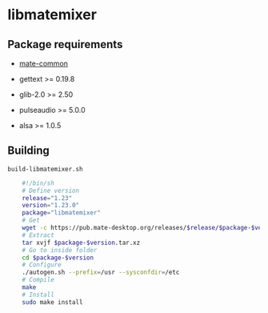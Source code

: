# libmatemixer

## Package requirements

  * [mate-common](./mate-common)

  * gettext >= 0.19.8

  * glib-2.0 >= 2.50

  * pulseaudio >= 5.0.0

  * alsa >= 1.0.5

## Building

`build-libmatemixer.sh`

```bash
    #!/bin/sh
    # Define version
    release="1.23"
    version="1.23.0"
    package="libmatemixer"
    # Get
    wget -c https://pub.mate-desktop.org/releases/$release/$package-$version.tar.xz
    # Extract
    tar xvjf $package-$version.tar.xz
    # Go to inside folder
    cd $package-$version
    # Configure
    ./autogen.sh --prefix=/usr --sysconfdir=/etc
    # Compile
    make
    # Install
    sudo make install
```

